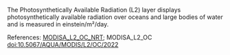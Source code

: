 The Photosynthetically Available Radiation (L2) layer displays photosynthetically available radiation over oceans and large bodies of water and is measured in einstein/m²/day.

References: [MODISA_L2_OC_NRT](https://oceancolor.gsfc.nasa.gov/data/10.5067/AQUA/MODIS/L2/OC/2022); MODISA_L2_OC [doi:10.5067/AQUA/MODIS/L2/OC/2022](https://doi.org/10.5067/AQUA/MODIS/L2/OC/2022)